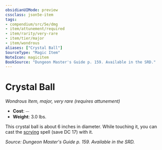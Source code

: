 ```yaml
---
obsidianUIMode: preview
cssclass: json5e-item
tags:
- compendium/src/5e/dmg
- item/attunement/required
- item/rarity/very-rare
- item/tier/major
- item/wondrous
aliases: ["Crystal Ball"]
SourceType: "Magic Item"
NoteIcon: magicitem
BookSource: "Dungeon Master's Guide p. 159. Available in the SRD."
---
```

# Crystal Ball
*Wondrous Item, major, very rare (requires attunement)*  

- **Cost**: ⏤
- **Weight**: 3.0 lbs.

This crystal ball is about 6 inches in diameter. While touching it, you can cast the [scrying](/2-Mechanics/CLI/spells/scrying.md) spell (save DC 17) with it.

*Source: Dungeon Master's Guide p. 159. Available in the SRD.*